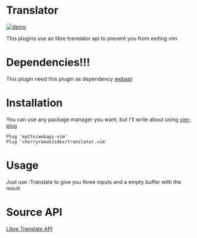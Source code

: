 # Translator

[![demo](https://asciinema.org/a/wENAoauQdTeOUqIo8bwfJFsIq.png)](https://asciinema.org/a/wENAoauQdTeOUqIo8bwfJFsIq)

This plugins use an libre translator api to prevent you from exiting vim

# Dependencies!!!
This plugin need this plugin as dependency [webapi](https://github.com/mattn/webapi-vim)

# Installation

You can use any package manager you want, but I'll write about using
[vim-plug](https://github.com/junegunn/vim-plug)

```vimscript
Plug 'mattn/webapi-vim'
Plug 'cherryramatisdev/translator.vim'
```

# Usage

Just use :Translate to give you three inputs and a empty buffer with the result

# Source API
[Libre Translate API](https://translate.sysctl.io/)
